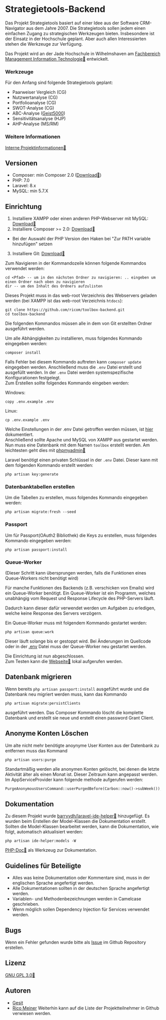 # Strategietools-Backend

Das Projekt Strategietools basiert auf einer Idee aus der Software CRM-Navigator aus dem Jahre 2007. Die Strategietools
sollen jedem einen einfachen Zugang zu strategischen Werkzeugen bieten. Insbesondere ist der Einsatz in der Hochschule
geplant. Aber auch allen Interessierten stehen die Werkzeuge zur Verfügung.

Das Projekt wird an der Jade Hochschule in Wilhelmshaven
am [Fachbereich Management Information Technologie:link:](https://www.jade-hs.de/mit/) entwickelt.

### Werkzeuge

Für den Anfang sind folgende Strategietools geplant:

- Paarweiser Vergleich (CG)
- Nutzwertanalyse (CG)
- Portfolioanalyse (CG)
- SWOT-Analyse (CG)
- ABC-Analyse ([Geist5000](https://github.com/Geist5000))
- Sensitivitätsanalyse (HJP)
- AHP-Analyse (MS/RM)

### Weitere Informationen

[Interne Projektinformationen:link:](https://moodle.jade-hs.de/moodle/course/view.php?id=521&section=4)

## Versionen

- Composer: min Composer 2.0 ([Download:link:](https://getcomposer.org/download/))
- PHP: 7.0
- Laravel: 8.x
- MySQL: min 5.7.X

## Einrichtung

1. Installiere XAMPP oder einen anderen PHP-Webserver mit
   MySQL: [Download:link:](https://www.apachefriends.org/de/index.html)
2. Installiere Composer >= 2.0: [Download:link:](https://getcomposer.org/download/)

- Bei der Auswahl der PHP Version den Haken bei "Zur PATH variable hinzufügen" setzen

3. Installiere Git: [Download:link:](https://git-scm.com/downloads)

Zum Navigieren in der Kommandozeile können folgende Kommandos verwendet werden:

```shell
cd <Pfad> -- um in den nächsten Ordner zu navigieren: .. eingeben um einen Ordner nach oben zu navigieren
dir -- um den Inhalt des Ordners aufzulisten 
```

Dieses Projekt muss in das web-root Verzeichnis des Webservers geladen werden (bei XAMPP ist das web-root
Verzeichnis `htdocs`):

```shell
git clone https://github.com/ricom/toolbox-backend.git
cd toolbox-backend
```

Die folgenden Kommandos müssen alle in dem von Git erstellten Ordner ausgeführt werden.

Um alle Abhängigkeiten zu installieren, muss folgendes Kommando eingegeben werden:

```shell
composer install
```

Falls Fehler bei diesem Kommando auftreten kann `composer update` eingegeben werden. Anschließend muss die `.env` Datei
erstellt und ausgefüllt werden. In der `.env` Datei werden systemspezifische Konfigurationen festgelegt.   
Zum Erstellen sollte folgendes Kommando eingeben werden:

Windows:

``` shell
copy .env.example .env
```  

Linux:

``` shell
cp .env.example .env
```

Welche Einstellungen in der .env Datei getroffen werden müssen, ist [hier](ENV.md) dokumentiert.   
Anschließend sollte Apache und MySQL von XAMPP aus gestartet werden.  
Nun muss eine Datenbank mit dem Namen `toolbox` erstellt werden. Am leichtesten geht dies
mit [phpmyadmin:link:](http://localhost/phpmyadmin)

Laravel benötigt einen privaten Schlüssel in der `.env` Datei. Dieser kann mit dem folgenden Kommando erstellt werden:

```shell
php artisan key:generate
```

### Datenbanktabellen erstellen

Um die Tabellen zu erstellen, muss folgendes Kommando eingegeben werden:

```shell
php artisan migrate:fresh --seed
```

### Passport

Um für Passport(OAuth2 Bibliothek) die Keys zu erstellen, muss folgendes Kommando eingegeben werden:

```shell
php artisan passport:install
```

### Queue-Worker
(Dieser Schritt kann übersprungen werden, falls die Funktionen eines Queue-Workers nicht benötigt wird)

Für manche Funktionen des Backends (z.B. verschicken von Emails) wird ein Queue-Worker benötigt.
Ein Queue-Worker ist ein Programm, welches unabhängig vom Request und Response Lifecycle des PHP-Servers läuft.

Dadurch kann dieser dafür verwendet werden um Aufgaben zu erledigen, welche keine Response des Servers verzögern.

Ein Queue-Worker muss mit folgendem Kommando gestartet werden:
```shell
php artisan queue:work
```

Dieser läuft solange bis er gestoppt wird. Bei Änderungen im Quellcode oder in der [.env](ENV.md) Datei muss der Queue-Worker neu gestartet werden.

Die Einrichtung ist nun abgeschlossen.  
Zum Testen kann die [Webseite:link:](http://localhost/toolbox-backend/public/) lokal aufgerufen werden.

## Datenbank migrieren

Wenn bereits `php artisan passport:install` ausgeführt wurde und die Datenbank neu migriert
 werden muss, kann das Kommando 
 ```shell
 php artisan migrate:persistClients
 ``` 
 ausgeführt werden. Das Composer Kommando löscht die komplette Datenbank und erstellt sie neue und erstellt einen password Grant Client.

## Anonyme Konten Löschen

Um alte nicht mehr benötigte anoynyme User Konten aus der Datenbank zu entfernen muss das Kommand

```shell
php artisan users:purge
```

Standartmäßig werden alle anonymen Konten gelöscht, bei denen die letzte Aktivität älter als einen Monat ist.
Dieser Zeitraum kann angepasst werden. Im AppServiceProvider kann folgende methode aufgerufen werden:

```php
PurgeAnonymousUsersCommand::userPurgedBefore(Carbon::now()->subWeek());
```

## Dokumentation

Zu diesem Projekt wurde [barryvdh/laravel-ide-helper:link:](https://github.com/barryvdh/laravel-ide-helper) hinzugefügt.
Es wurden beim Erstellen der Model-Klassen die Dokumentation erstellt. Sollten die Model-Klassen bearbeitet werden, kann
die Dokumentation, wie folgt, automatisch aktualisiert werden:

```shell
php artisan ide-helper:models -W
```

[PHP-Doc:link:](https://www.phpdoc.org/) als Werkzeug zur Dokumentation.

## Guidelines für Beteiligte

- Alles was keine Dokumentation oder Kommentare sind, muss in der englischen Sprache angefertigt werden.
- Alle Dokumentationen sollten in der deutschen Sprache angefertigt werden.
- Variablen- und Methodenbezeichnungen werden in Camelcase geschrieben.
- Wenn möglich sollen Dependency Injection für Services verwendet werden.

## Bugs

Wenn ein Fehler gefunden wurde bitte als [Issue](https://github.com/ricom/toolbox-backend/issues) im Github Repository
erstellen.

## Lizenz

[GNU GPL 3.0:link:](https://www.gnu.org/licenses/gpl-3.0.de.html)

## Autoren

- [Gesit](https://github.com/Geist5000)
- [Rico Meiner](https://github.com/ricom)
  Weiterhin kann auf die Liste der Projektteilnehmer in Github verwiesen werden.

